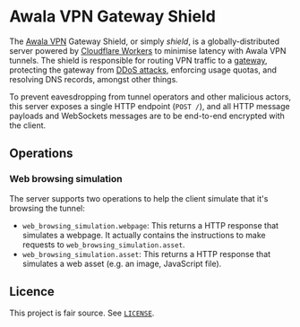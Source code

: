 # Awala VPN Gateway Shield

The [Awala VPN](https://awala.app/en/vpn/) Gateway Shield,
or simply _shield_,
is a globally-distributed server powered by [Cloudflare Workers](https://workers.cloudflare.com/) to minimise latency with Awala VPN tunnels.
The shield is responsible for routing VPN traffic to a [gateway](https://github.com/AwalaApp/vpn-gateway),
protecting the gateway from [DDoS attacks](https://ddos.report),
enforcing usage quotas,
and resolving DNS records,
amongst other things.

To prevent eavesdropping from tunnel operators and other malicious actors,
this server exposes a single HTTP endpoint (`POST /`),
and all HTTP message payloads and WebSockets messages are to be end-to-end encrypted with the client.

## Operations

### Web browsing simulation

The server supports two operations to help the client simulate that it's browsing the tunnel:

- `web_browsing_simulation.webpage`: This returns a HTTP response that simulates a webpage. It actually contains the instructions to make requests to `web_browsing_simulation.asset`.
- `web_browsing_simulation.asset`: This returns a HTTP response that simulates a web asset (e.g. an image, JavaScript file).

## Licence

This project is fair source.
See [`LICENSE`](LICENSE).
